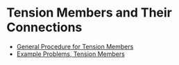 # Tension Members and Their Connections

* [General Procedure for Tension Members](../../text/tension/procedure_01)
* [Example Problems, Tension Members](example_problems_01)
